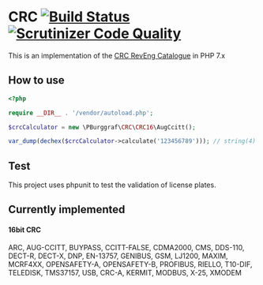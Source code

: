 # CRC [![Build Status](https://travis-ci.org/pburggraf/CRC.svg?branch=master)](https://travis-ci.org/pburggraf/CRC) [![Scrutinizer Code Quality](https://scrutinizer-ci.com/g/pburggraf/CRC/badges/quality-score.png?b=master)](https://scrutinizer-ci.com/g/pburggraf/CRC/?branch=master)
This is an implementation of the [CRC RevEng Catalogue](http://reveng.sourceforge.net/crc-catalogue/) in PHP 7.x

## How to use
```PHP
<?php

require __DIR__ . '/vendor/autoload.php';

$crcCalculator = new \PBurggraf\CRC\CRC16\AugCcitt();

var_dump(dechex($crcCalculator->calculate('123456789'))); // string(4) "e5cc"
```

## Test
This project uses phpunit to test the validation of license plates.

## Currently implemented
#### 16bit CRC
ARC, AUG-CCITT, BUYPASS, CCITT-FALSE, CDMA2000, CMS, DDS-110, DECT-R, DECT-X, DNP, EN-13757, GENIBUS, GSM, LJ1200,
MAXIM, MCRF4XX, OPENSAFETY-A, OPENSAFETY-B, PROFIBUS, RIELLO, T10-DIF, TELEDISK, TMS37157, USB, CRC-A, KERMIT, MODBUS,
X-25, XMODEM